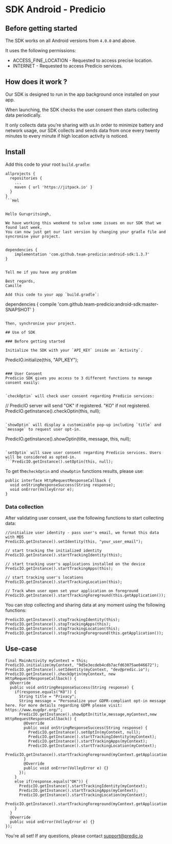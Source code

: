 # SDK Android - Predicio

## Before getting started
The SDK works on all Android versions from `4.0.0` and above.

It uses the following permissions:
* ACCESS_FINE_LOCATION - Requested to access precise location.
* INTERNET - Requested to access Predicio services.

## How does it work ?
Our SDK is designed to run in the app background once installed on your app.

When launching, the SDK checks the user consent then starts collecting data periodically.

It only collects data you're sharing with us.In order to minimize battery and network usage, our SDK collects and sends data from once every twenty minutes to every minute if high location activity is noticed.

## Install

Add this code to your root `build.gradle`:
```
allprojects {
  repositories {
    ...
    maven { url 'https://jitpack.io' }
  }
}
```Hel


Hello Gurupritsingh,

We have working this weekend to solve some issues on our SDK that we found last week, 
You can now just get our last version by changing your gradle file and syncronise your project.


dependencies {
	implementation 'com.github.team-predicio:android-sdk:1.3.7'
}


Tell me if you have any problem

Best regards,
Camille

Add this code to your app `build.gradle`:
```
dependencies {
  compile 'com.github.team-predicio:android-sdk:master-SNAPSHOT'
}
```

Then, synchronise your project.

## Use of SDK

### Before getting started

Initialize the SDK with your `API_KEY` inside an `Activity`.
```
PredicIO.initialize(this, "API_KEY");
```

### User Consent
Predicio SDK gives you access to 3 different functions to manage consent easily:


`checkOptin` will check user consent regarding Predicio services:
```
// PredicIO server will send "OK" if registered. "KO" if not registered.
PredicIO.getInstance().checkOptin(this, null);
```

`showOptin` will display a customizable pop-up including `title` and `message` to request user opt-in.
```
PredicIO.getInstance().showOptin(title, message, this, null);
```

`setOptin` will save user consent regarding Predicio services. Users will be considered as opted-in.
```PredicIO.getInstance().setOptin(this, null);
```

To get the`checkOptin` and `showOptin` functions results, please use:
```
public interface HttpRequestResponseCallback {
  void onStringResponseSuccess(String response);
  void onError(VolleyError e);
}
```

### Data collection
After validating user consent, use the following functions to start collecting data:
```
//initialize user identity - pass user's email, we format this data with MD5
PredicIO.getInstance().setIdentity(this, "your_user_email");

// start tracking the initialized identity
PredicIO.getInstance().startTrackingIdentity(this);

// start tracking user's applications installed on the device
PredicIO.getInstance().startTrackingApps(this);

// start tracking user's locations
PredicIO.getInstance().startTrackingLocation(this);

// Track when user open set your application on foreground
PredicIO.getInstance().startTrackingForeground(this.getApplication());
```

You can stop collecting and sharing data at any moment using the following functions:
```
PredicIO.getInstance().stopTrackingIdentity(this);
PredicIO.getInstance().stopTrackingApps(this);
PredicIO.getInstance().stopTrackingLocation(this);
PredicIO.getInstance().stopTrackingForeground(this.getApplication());
```

## Use-case
```
final MainActivity myContext = this;
PredicIO.initialize(myContext, "9d5e3ecdeb4cdb7acfd63075ae046672");
PredicIO.getInstance().setIdentity(myContext, "dev@predic.io");
PredicIO.getInstance().checkOptin(myContext, new HttpRequestResponseCallback() {
  @Override
  public void onStringResponseSuccess(String response) {
    if(response.equals("KO")) {
      String title = "Privacy";
      String message = "Personalize your GDPR-compliant opt-in message here. For more details regarding GDPR please visit: https://www.eugdpr.org/";
      PredicIO.getInstance().showOptIn(title,message,myContext,new HttpRequestResponseCallback() {
        @Override
        public void onStringResponseSuccess(String response) {
          PredicIO.getInstance().setOptIn(myContext, null);
          PredicIO.getInstance().startTrackingIdentity(myContext);
          PredicIO.getInstance().startTrackingApps(myContext);
          PredicIO.getInstance().startTrackingLocation(myContext);
          PredicIO.getInstance().startTrackingForeground(myContext.getApplication());
        }
        @Override
        public void onError(VolleyError e) {}
      });
    }
    else if(response.equals("OK")) {
      PredicIO.getInstance().startTrackingIdentity(myContext);
      PredicIO.getInstance().startTrackingApps(myContext);
      PredicIO.getInstance().startTrackingLocation(myContext);
      PredicIO.getInstance().startTrackingForeground(myContext.getApplication());
    }
  }
  @Override
  public void onError(VolleyError e) {}
});
```
   
You're all set! If any questions, please contact support@predic.io
